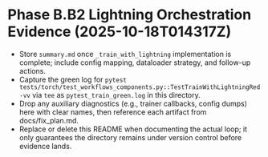 # Phase B.B2 Lightning Orchestration Evidence (2025-10-18T014317Z)

- Store `summary.md` once `_train_with_lightning` implementation is complete; include config mapping, dataloader strategy, and follow-up actions.
- Capture the green log for `pytest tests/torch/test_workflows_components.py::TestTrainWithLightningRed -vv` via `tee` as `pytest_train_green.log` in this directory.
- Drop any auxiliary diagnostics (e.g., trainer callbacks, config dumps) here with clear names, then reference each artifact from docs/fix_plan.md.
- Replace or delete this README when documenting the actual loop; it only guarantees the directory remains under version control before evidence lands.
